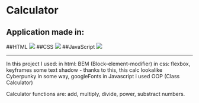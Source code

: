 # Calculator

## Application made in:

##HTML 
![](https://cdn4.iconfinder.com/data/icons/social-media-logos-6/512/96-html5-48.png)
##CSS 
![](https://cdn3.iconfinder.com/data/icons/social-media-logos-flat-colorful-1/2048/5351_-_CSS3-64.png)
##JavaScript
![](https://cdn2.iconfinder.com/data/icons/designer-skills/128/code-programming-javascript-software-develop-command-language-64.png) 

------------
In this project I used: in html: BEM (Block-element-modifier) in css: flexbox, keyframes some text shadow - thanks to this, this calc lookalike Cyberpunky in some way, googleFonts in Javascript i used OOP (Class Calculator)

Calculator functions are: add, multiply, divide, power, substract numbers.



